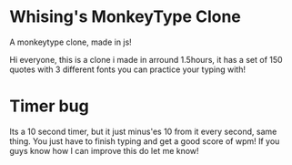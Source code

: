 # Whising's MonkeyType Clone
A monkeytype clone, made in js!

Hi everyone, this is a clone i made in arround 1.5hours, it has a set of 150 quotes with 3 different fonts you can practice your typing with!

# Timer bug

Its a 10 second timer, but it just minus'es 10 from it every second, same thing. You just have to finish typing and get a good score of wpm!
If you guys know how I can improve this do let me know!
